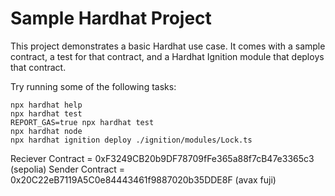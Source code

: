 # Sample Hardhat Project

This project demonstrates a basic Hardhat use case. It comes with a sample contract, a test for that contract, and a Hardhat Ignition module that deploys that contract.

Try running some of the following tasks:

```shell
npx hardhat help
npx hardhat test
REPORT_GAS=true npx hardhat test
npx hardhat node
npx hardhat ignition deploy ./ignition/modules/Lock.ts
```

Reciever Contract = 0xF3249CB20b9DF78709fFe365a88f7cB47e3365c3 (sepolia)
Sender Contract = 0x20C22eB7119A5C0e84443461f9887020b35DDE8F (avax fuji)
